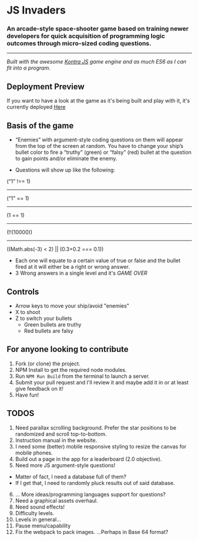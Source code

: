 # JS Invaders

### An arcade-style space-shooter game based on training newer developers for quick acquisition of programming logic outcomes through micro-sized coding questions.
<hr>

_Built with the awesome [Kontra JS](https://straker.github.io/kontra/) game engine and as much ES6 as I can fit into a program._

## Deployment Preview
If you want to have a look at the game as it's being built and play with it, it's currently deployed [Here](eloquent-hypatia-cf6312.netlify.com)

## Basis of the game
- “Enemies” with argument-style coding questions on them will appear from the top of the screen at random. You have to change your ship’s bullet color to fire a “truthy” (green) or “falsy” (red) bullet at the question to gain points and/or eliminate the enemy.<br>

- Questions will show up like the following: 

(“1” !== 1)<br><hr>
(“1" == 1)<br><hr>
(1 == 1)<br><hr>
(!!(10000))<br><hr>
((Math.abs(-3) < 2) || (0.3+0.2 === 0.1))<br>

- Each one will equate to a certain value of true or false and the bullet fired at it will either be a right or wrong answer.<br>
- 3 Wrong answers in a single level and it's *GAME OVER*


## Controls
- Arrow keys to move your ship/avoid "enemies"
- X to shoot
- Z to switch your bullets
  * Green bullets are truthy
  * Red bullets are falsy

 ## For anyone looking to contribute

 1. Fork (or clone) the project.
 2. NPM Install to get the required node modules.
 3. Run `NPM Run Build` from the terminal to launch a server.
 4. Submit your pull request and I'll review it and maybe add it in or at least give feedback on it! 
 5. Have fun!


## TODOS

1. Need parallax scrolling background. Prefer the star positions to be randomized and scroll top-to-bottom.
2. Instruction manual in the website.
3. I need some (better) mobile responsive styling to resize the canvas for mobile phones. 
4. Build out a page in the app for a leaderboard (2.0 objective).
5. Need more JS argument-style questions!
  - Matter of fact, I need a database full of them?
  - If I get that, I need to randomly pluck results out of said database.
6. ... More ideas/programming languages support for questions?
7. Need a graphical assets overhaul.
8. Need sound effects!
9. Difficulty levels.
10. Levels in general... 
11. Pause menu/capability
12. Fix the webpack to pack images. ...Perhaps in Base 64 format?
